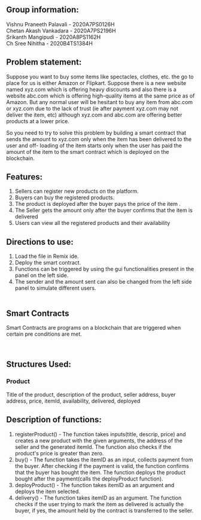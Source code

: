 ## Group information: 
Vishnu Praneeth Palavali - 2020A7PS0126H <br/>
Chetan  Akash Vankadara -  2020A7PS2196H <br/>
Srikanth Mangipudi -       2020A8PS1162H <br/>
Ch Sree Nihitha -          2020B4TS1384H <br/>

## Problem statement: 
Suppose you want to buy some items like spectacles, clothes, etc. the go to place
for us is either Amazon or Flipkart. Suppose there is a new website named xyz.com
which is offering heavy discounts and also there is a website abc.com which is
offering high-quality items at the same price as of Amazon. But any normal user
will be hesitant to buy any item from abc.com or xyz.com due to the lack of trust
(ie after payment xyz.com may not deliver the item, etc) although xyz.com and
abc.com are offering better products at a lower price.

So you need to try to solve this problem by building a smart contract that sends
the amount to xyz.com only when the item has been delivered to the user and off-
loading of the item starts only when the user has paid the amount of the item to
the smart contract which is deployed on the blockchain.

## Features: 
1. Sellers can register new products on the platform. <br/>
2. Buyers can buy the registered products. <br/>
3. The product is deployed after the buyer pays the price of the item .<br/>
4. The Seller gets the amount only after the buyer confirms that the item is delivered<br/>
5. Users can view all the registered products and their availability<br/>



## Directions to use: 
1. Load the file in Remix ide. <br/> 
2. Deploy the smart contract. <br/>
3. Functions can be triggered by using the gui functionalities present in the panel on the left side.<br/>
4. The sender and the amount sent can also be changed from the left side panel to simulate different users.<br/> <br/>

## Smart Contracts<br/>
Smart Contracts are programs on a blockchain that are triggered when certain pre conditions are met. 


<br/>

## Structures Used: 
### Product 
Title of the product, description of the product, seller address, buyer address, price, itemId, availability, delivered, deployed  <br/>

## Description of functions: 
  1. registerProduct() - The function takes inputs(title, descrip, price) and creates a new product with the given arguments, the address of the seller and the generated itemId. The function also checks if the product's price is greater than zero.
  2. buy() - The function takes the itemID as an input, collects payment from the buyer. After checking if the payment is valid, the function confirms that the buyer has bought the item. The function deploys the product bought after the payment(calls the deployProduct function).
  3. deployProduct() - The function takes itemID as an argument and deploys the item selected.
  4. delivery() - The function takes itemID as an argument. The function checks if the user trying to mark the item as delivered is actually the buyer, if yes, the amount held by the contract is transferred to the seller.
